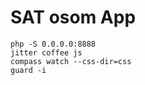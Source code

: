 # SAT osom App

    php -S 0.0.0.0:8888
    jitter coffee js
    compass watch --css-dir=css
    guard -i
